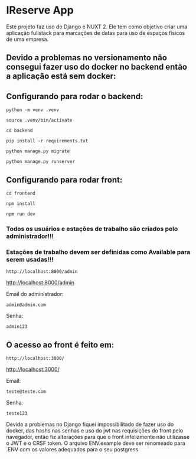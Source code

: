 # IReserve App

Este projeto faz uso do Django e NUXT 2.
Ele tem como objetivo criar uma aplicação fullstack para marcações de datas para uso de espaços físicos de uma empresa.

## Devido a problemas no versionamento não consegui fazer uso do docker no backend então a aplicação está sem docker:

## Configurando para rodar o backend:


```
python -m venv .venv
```
```
source .venv/bin/activate
```
```
cd backend
```
```
pip install -r requirements.txt
```
```
python manage.py migrate
```
```
python manage.py runserver
```

## Configurando para rodar front:

```
cd frontend
```
```
npm install
```
```
npm run dev
```

### Todos os usuários e estações de trabalho são criados pelo administrador!!!
### Estações de trabalho devem ser definidas como Available para serem usadas!!!


```
http://localhost:8000/admin
```
[http://localhost:8000/admin](http://localhost:8000/admin)

Email do administrador:
```
admin@admin.com
```
Senha:
```
admin123
```

## O acesso ao front é feito em:

```
http://localhost:3000/
```
[http://localhost:3000/](http://localhost:3000/)

Email:

```
teste@teste.com
```

Senha:

```
teste123
```

Devido a problemas no Django fiquei impossibilitado de fazer uso do docker, das hashs nas senhas e uso do jwt nas requisições do front pelo navegador, então fiz alterações 
para que o front infelizmente não utilizasse o JWT e o CRSF token.
O arquivo ENV.example deve ser renomeado para .ENV com os valores adequados para o seu postgress
